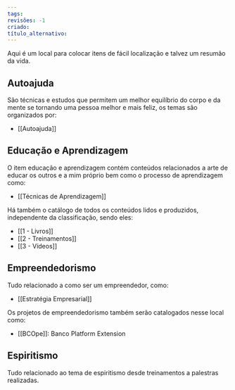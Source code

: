 ```yaml
---
tags: 
revisões: -1
criado: 
título_alternativo:
---
```

Aqui é um local para colocar itens de fácil localização e talvez um resumão da vida.
## Autoajuda
São técnicas e estudos que permitem um melhor equilíbrio do corpo e da mente se tornando uma pessoa melhor e mais feliz, os temas são organizados por:
- [[Autoajuda]]
## Educação e Aprendizagem
O item educação e aprendizagem contém conteúdos relacionados a arte de educar os outros e a mim próprio bem como o processo de aprendizagem como:
- [[Técnicas de Aprendizagem]]

Há também o catálogo de todos os conteúdos lidos e produzidos, independente da classificação, sendo eles:
- [[1 - Livros]]
- [[2 - Treinamentos]]
- [[3 - Vídeos]]
## Empreendedorismo
Tudo relacionado a como ser um empreendedor, como:
- [[Estratégia Empresarial]]

Os projetos de empreendedorismo também serão catalogados nesse local como:
- [[BCOpe]]: Banco Platform Extension




## Espiritismo
Tudo relacionado ao tema de espiritismo desde treinamentos a palestras realizadas. 

